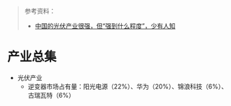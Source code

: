 > 参考资料：
>
> - [中国的光伏产业很强，但“强到什么程度”，少有人知](https://mp.weixin.qq.com/s/UnT3QxdNrVIb8aoo2nhb9g)

# 产业总集

- 光伏产业
  - 逆变器市场占有量：阳光电源（22%）、华为（20%）、锦浪科技（6%）、古瑞瓦特（6%）
